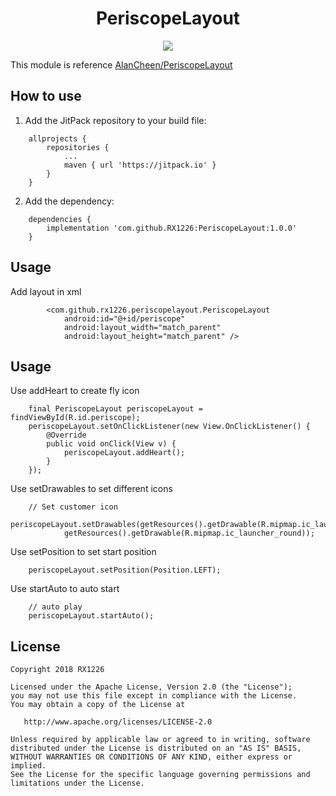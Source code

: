 <h1 align="center">PeriscopeLayout </h1>

<p align="center">
  <a target="_blank" href="https://www.paypal.me/RX1226" title="Donate using PayPal"><img src="https://img.shields.io/badge/paypal-donate-yellow.svg" /></a>
</p>

This module is reference
<a href="https://github.com/AlanCheen/PeriscopeLayout">AlanCheen/PeriscopeLayout</a>

## How to use
1. Add the JitPack repository to your build file:
```
    allprojects {
        repositories {
            ...
            maven { url 'https://jitpack.io' }
        }
    }
```
2. Add the dependency:
```
    dependencies {
        implementation 'com.github.RX1226:PeriscopeLayout:1.0.0'
    }
```
## Usage
Add layout in xml


            <com.github.rx1226.periscopelayout.PeriscopeLayout
                android:id="@+id/periscope"
                android:layout_width="match_parent"
                android:layout_height="match_parent" />

## Usage
Use addHeart to create fly icon

        final PeriscopeLayout periscopeLayout = findViewById(R.id.periscope);
        periscopeLayout.setOnClickListener(new View.OnClickListener() {
            @Override
            public void onClick(View v) {
                periscopeLayout.addHeart();
            }
        });

Use setDrawables to set different icons

        // Set customer icon
        periscopeLayout.setDrawables(getResources().getDrawable(R.mipmap.ic_launcher),
                getResources().getDrawable(R.mipmap.ic_launcher_round));

Use setPosition to set start position

        periscopeLayout.setPosition(Position.LEFT);

Use startAuto to auto start

        // auto play
        periscopeLayout.startAuto();

## License
	Copyright 2018 RX1226

	Licensed under the Apache License, Version 2.0 (the "License");
	you may not use this file except in compliance with the License.
	You may obtain a copy of the License at

	   http://www.apache.org/licenses/LICENSE-2.0

	Unless required by applicable law or agreed to in writing, software
	distributed under the License is distributed on an "AS IS" BASIS,
	WITHOUT WARRANTIES OR CONDITIONS OF ANY KIND, either express or implied.
	See the License for the specific language governing permissions and
	limitations under the License.
